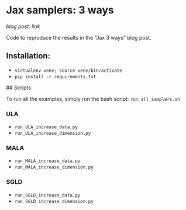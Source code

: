 # Jax samplers: 3 ways

*blog post: link*

Code to reproduce the results in the "Jax 3 ways" blog post.

## Installation:

- `virtualenv venv; source venv/bin/activate`
- `pip install -r requirements.txt`

## Scripts

To run all the examples, simply run the bash script: `run_all_samplers.sh`

### ULA

- `run_ULA_increase_data.py`
- `run_ULA_increase_dimension.py`

### MALA

- `run_MALA_increase_data.py`
- `run_MALA_increase_dimension.py`

### SGLD

- `run_SGLD_increase_data.py`
- `run_SGLD_increase_dimension.py`
